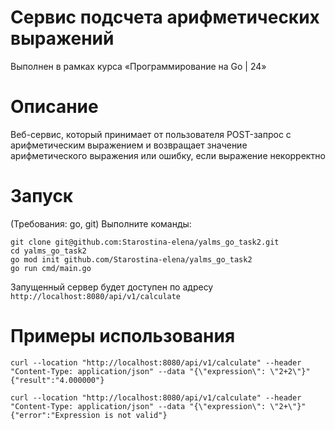 # Сервис подсчета арифметических выражений 
Выполнен в рамках курса «Программирование на Go | 24» 

# Описание 
Веб-сервис, который принимает от пользователя POST-запрос с арифметическим выражением и возвращает значение арифметического выражения или ошибку, если выражение некорректно 

# Запуск
(Требования: go, git)
Выполните команды:
```
git clone git@github.com:Starostina-elena/yalms_go_task2.git
cd yalms_go_task2
go mod init github.com/Starostina-elena/yalms_go_task2
go run cmd/main.go
```

Запущенный сервер будет доступен по адресу 
`http://localhost:8080/api/v1/calculate`

# Примеры использования 
```
curl --location "http://localhost:8080/api/v1/calculate" --header "Content-Type: application/json" --data "{\"expression\": \"2+2\"}"
{"result":"4.000000"}
```
```
curl --location "http://localhost:8080/api/v1/calculate" --header "Content-Type: application/json" --data "{\"expression\": \"2+\"}"
{"error":"Expression is not valid"}
```
